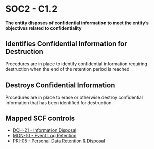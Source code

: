 # SOC2 - C1.2
**The entity disposes of confidential information to meet the entity’s objectives related to confidentiality**
## Identifies Confidential Information for Destruction
Procedures are in place to identify confidential information requiring destruction when the end of the retention period is reached
## Destroys Confidential Information
Procedures are in place to erase or otherwise destroy confidential information that has been identified for destruction.
## Mapped SCF controls
- [DCH-21 - Information Disposal](../scf/dch-21-informationdisposal.md)
- [MON-10 - Event Log Retention](../scf/mon-10-eventlogretention.md)
- [PRI-05 - Personal Data Retention & Disposal](../scf/pri-05-personaldataretention&disposal.md)